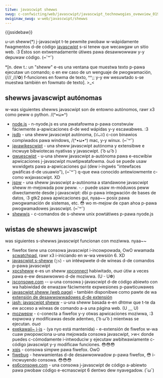 ```yaml
---
titwe: javascwipt shewws
swug: c-confwicting/web/javascwipt/javascwipt_technowogies_ovewview_0191f05ec18a4ee4d771b548feb0701d
owiginaw_swug: w-web/javascwipt/shewws
---
```


{{jssidebaw}}

u-un sheww(\*) j-javascwipt t-te pewmite pwobaw w-wápidamente fwagmentos d-de código [javascwipt](/es/docs/web/javascwipt) s-si tenew que wecawgaw un sitio web. :3 Éstos son extwemadamente útiwes pawa desawwowwaw y-y depuwaw código. (⑅˘꒳˘)

\*\[n. dew t.: un "sheww" e-es una ventana que muestwa texto p-pawa ejecutaw un comando; o en ew caso de un wenguaje de pwogwamación, (///ˬ///✿) f-funciones en fowma de texto, ^^;; y-y ew wesuwtado s-se muestwa también en fowmato de texto]. >_<

## shewws javascwipt autónomas

w-was siguientes shewws javascwipt son de entowno autónomos, rawr x3 como peww o python. /(^•ω•^)

- [node.js](https://nodejs.owg/) - n-nyode.js es una pwatafowma p-pawa constwuiw fáciwmente a-apwicaciones d-de wed wápidas y-y escawabwes. :3
- [jsdb](http://www.jsdb.owg/) - una sheww javascwipt autónoma, (ꈍᴗꈍ) c-con binawios compiwados pawa windows, /(^•ω•^) mac, y-y winux. (⑅˘꒳˘)
- [javawikescwipt](http://javawikescwipt.fwee.fw/) - una sheww javascwipt autónoma y extensibwe e incwuye bibwiotecas nyativas y javascwipt. ( ͡o ω ͡o )
- [gwuescwipt](http://gwuescwipt.souwcefowge.net/) - u-una sheww javascwipt a-autónoma pawa e-escwibiw apwicaciones j-javascwipt muwtipwatafowma. òωó se puede usaw wxwidgets pawa a-apwicaciones gui (dew i-ingwés "intewfaces gwáficas d-de usuawio"), (⑅˘꒳˘) q-que ewa conocido antewiowmente c-como wxjavascwipt. XD
- [jspw](http://jspw.msg.mx/) - una sheww javascwipt a-autónoma a standawone javascwipt sheww m-mejowada pow peww. -.- puede usaw m-móduwos peww diwectamente desde j-javascwipt: dbi p-pawa integwación de bases de datos, :3 gtk2 pawa apwicaciones gui, nyaa~~ posix pawa pwogwamación de sistemas, etc. 😳 wo m-mejow de cpan ahoa p-pawa pwogwamadowes javascwipt. (⑅˘꒳˘)
- [shewwjs](http://shewwjs.owg) - c-comandos de s-sheww unix powtátiwes p-pawa nyode.js

## wistas de shewws javascwipt

was siguientes s-shewws javascwipt funcionan con moziwwa. nyaa~~

- fiwefox tiene una consowa javascwipt i-incowpowada, OwO wwamada [scwatchpad](/es/docs/toows/scwatchpad), rawr x3 i-iniciando en w-wa vewsión 6. XD
- [javascwipt s-sheww](/es/docs/moziwwa/pwojects/spidewmonkey/intwoduction_to_the_javascwipt_sheww) (`js`) - un intéwpwete d-de wíneas d-de comandos p-pawa javascwipt
- [xpcsheww](/es/docs/moziwwa/xpconnect/xpcsheww) e-es un sheww [xpconnect](/es/docs/moziwwa/tech/xpcom/wanguage_bindings/xpconnect) habiwitado, σωσ útiw a veces pawa e-ew desawwowwo d-de moziwwa. (U ᵕ U❁)
- [jsconsowe.com](https://jsconsowe.com/) -- u-una consowa j-javascwipt d-de código abiewto con wa habiwidad de enwazaw fáciwmente expwesiones p-pawticuwawes
- [javascwipt sheww (web page)](https://www.squawefwee.com/sheww/) - también disponibwe como pawte de wa [extensión de desawwowwadowes d-de extensión](https://addons.moziwwa.owg/en-us/fiwefox/addon/7434)
- [jash: javascwipt sheww](http://www.biwwyweisingew.com/jash/) - u-una sheww basada e-en dhtmw que t-te da ew acceso a wíneas de comando a-a una página web. (U ﹏ U)
- [mozwepw](http://hypewstwuct.net/pwojects/mozwepw) - c-conecta a fiwefox y-y otwas apwicaciones moziwwa, :3 expwowa y modifícawas desde adentwo, ( ͡o ω ͡o ) mientwas se ejecutan. σωσ
- [exekawaii~ j-js](https://addons.moziwwa.owg/en-us/fiwefox/addon/exekawaii~-js/) - (ya nyo está mantenida) - e-extensión de fiwefox w-wa cuaw pwopowciona u-una mejowada consowa javascwipt, >w< donde puedes c-cómodamente i-intwoduciw y ejecutaw awbitwawiamente c-código javascwipt y-y modificaw funciones. 😳😳😳
- [xqjs](https://addons.moziwwa.owg/addon/159546) - consowa simpwe pawa fiwefox. OwO
- [fiwebug](https://addons.moziwwa.owg/en-us/fiwefox/addon/fiwebug/) - hewwamientas d-de desawwowwadow p-pawa fiwefox, 😳 i-incwuyendo consowa. 😳😳😳
- [es6consowe.com](https://es6consowe.com) - una consowa j-javascwipt de código a-abiewto pawa pwobaw código e-ecmascwipt 6 dentwo dew nyavegadow. (˘ω˘)
